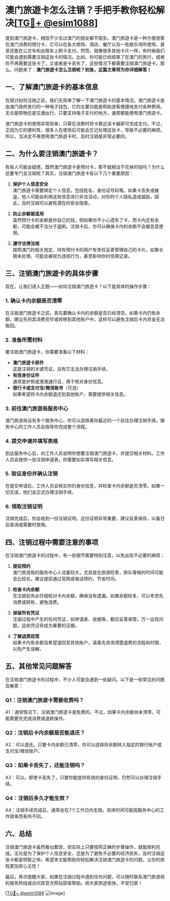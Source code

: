# 澳门旅遊卡怎么注销？手把手教你轻松解决[[TG💪+ @esim1088](https://t.me/s/esim1088)]

提到澳门旅遊卡，相信不少去过澳门的朋友都不陌生。澳门旅遊卡是一种方便游客在澳门消费的预付卡，它可以在各大商场、酒店、餐厅以及一些娱乐场所使用，甚至还能在公交车和出租车上刷卡支付。然而，就像很多其他卡片一样，有时候我们可能会遇到需要注销这张卡的情况。比如，你可能已经结束了在澳门的旅行，或者你不再需要这张卡了，又或者是卡丢失了，这些情况下都需要注销澳门旅遊卡。那么，问题来了：**澳门旅遊卡怎么注销呢？别急，这篇文章将为你详细解答！**

## 一、了解澳门旅遊卡的基本信息

在探讨如何注销之前，我们先简单了解一下澳门旅遊卡的基本情况。澳门旅遊卡是由澳门政府发行的一种电子钱包，它的主要功能是帮助游客便捷地支付各种费用。无论是购物还是交通出行，只要支持电子支付的地方，通常都能使用澳门旅遊卡。

澳门旅遊卡的使用非常简单，只需在消费时将卡靠近读卡器即可完成支付。不过，正因为它的便利性，很多人在使用后可能会忘记处理这张卡，导致不必要的麻烦。所以，当决定不再使用澳门旅遊卡时，及时注销是非常必要的。

## 二、为什么要注销澳门旅遊卡？

有些人可能会疑惑，既然澳门旅遊卡是预付卡，那不就相当于花掉的钱吗？为什么还要专门去注销呢？其实，注销澳门旅遊卡有以下几个重要原因：

1. **保护个人信息安全**  
   澳门旅遊卡需要绑定个人信息，包括姓名、身份证号码等。如果卡丢失或被盗，他人可能会利用这些信息进行非法活动，对你的个人隐私造成威胁。因此，及时注销可以避免潜在的安全隐患。

2. **防止余额被滥用**  
   虽然预付卡的金额是你自己的钱，但如果你不小心遗失了卡，而卡内还有余额，可能会被不法分子盗刷。注销卡后，你可以确保卡内的余额不会被恶意使用。

3. **遵守法律法规**  
   按照澳门的相关规定，持有预付卡的用户有责任妥善管理自己的卡片。如果长期未处理，可能会被视为违规行为，甚至影响你的信用记录。

## 三、注销澳门旅遊卡的具体步骤

现在，让我们进入正题——如何注销澳门旅遊卡？以下是具体的操作步骤：

### 1. 确认卡内余额是否清零
在注销澳门旅遊卡之前，首先要确认卡内的余额是否已经清空。如果卡内仍有余额，建议先将其消费完毕或转移到其他账户中。这样可以避免注销后卡内资金无法取回。

### 2. 准备所需材料
要注销澳门旅遊卡，你需要准备以下材料：
- **澳门旅遊卡原件**  
  这是注销的关键凭证，没有它无法办理注销手续。
- **有效身份证件**  
  通常是护照或港澳通行证，用于核对身份信息。
- **银行卡或支付宝/微信账号**（可选）  
  如果希望将卡内余额退还到其他账户，需要提供相关信息。

### 3. 前往澳门旅游局服务中心
澳门旅游局设有多个服务中心，你可以选择离你最近的一个前往办理注销手续。服务中心的工作人员会指导你完成整个流程。

### 4. 提交申请并填写表格
到达服务中心后，向工作人员说明你想要注销澳门旅遊卡，并提交相关材料。工作人员会提供一张注销申请表，你需要如实填写相关信息。

### 5. 验证身份并确认注销
在提交申请后，工作人员会核实你的身份信息，并检查卡内余额是否清零。如果一切无误，他们会正式办理注销手续。

### 6. 领取注销证明
注销完成后，你会收到一份注销证明。这份证明非常重要，建议妥善保存，以备日后查询或需要时使用。

## 四、注销过程中需要注意的事项

在注销澳门旅遊卡的过程中，有一些细节需要特别注意，以免出现不必要的麻烦：

1. **提前预约**  
   澳门旅游局的服务中心人流量较大，尤其是在旅游旺季，排队等候的时间可能会比较长。建议提前通过官网或电话预约，节省时间。

2. **检查卡内余额**  
   在注销前务必仔细核对卡内余额，确保没有遗漏。如果余额较多，可以考虑先消费或转账，避免浪费。

3. **保留所有凭证**  
   注销过程中产生的任何凭证，如申请表、收据等，都应妥善保管。万一出现问题，这些凭证将成为重要的证据。

4. **了解退费政策**  
   如果卡内有余额且希望退回至其他账户，请事先咨询清楚退费的流程和时限，以免产生误解。

## 五、其他常见问题解答

在注销澳门旅遊卡的过程中，不少人可能会遇到一些疑问。以下是一些常见的问题及解答：

### Q1：注销澳门旅遊卡需要收费吗？
A1：通常情况下，注销澳门旅遊卡是免费的。不过，如果卡内余额尚未清零，可能需要先完成消费或退款操作。

### Q2：注销后卡内余额是否能退还？
A2：可以退还。只要卡内余额已清零，你可以选择将余额转入指定的银行账户或支付宝/微信账户。

### Q3：如果卡丢失了，还能注销吗？
A3：可以。即使卡丢失了，只要你能提供有效的身份证明，仍然可以办理注销手续。

### Q4：注销后多久才能生效？
A4：注销手续完成后，通常会在7个工作日内生效。具体时间可能因服务中心的工作效率而有所不同。

## 六、总结

注销澳门旅遊卡虽然看似繁琐，但实际上只要按照正确的步骤操作，就能顺利完成。无论是为了保护个人信息安全，还是为了避免不必要的经济损失，及时注销这张卡都是明智之举。希望本文能帮助你轻松解决注销澳门旅遊卡的问题，让你的旅程更加安心无忧！

最后，再次提醒大家，如果在注销过程中遇到任何问题，可以随时联系澳门旅游局的服务热线或访问其官方网站获取帮助。祝大家旅途愉快，平安归家！

[[TG💪+ @esim1088](https://t.me/s/esim1088) ![Image](https://i.postimg.cc/4NQfJmqS/Snipaste-2025-05-13-00-14-12.png)]